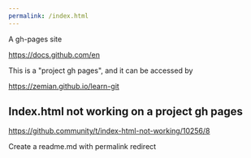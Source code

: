 ```yaml
---
permalink: /index.html
---
```


A gh-pages site

https://docs.github.com/en

This is a "project gh pages", and it can be accessed by 

https://zemian.github.io/learn-git


## Index.html not working on a project gh pages

https://github.community/t/index-html-not-working/10256/8

Create a readme.md with permalink redirect

